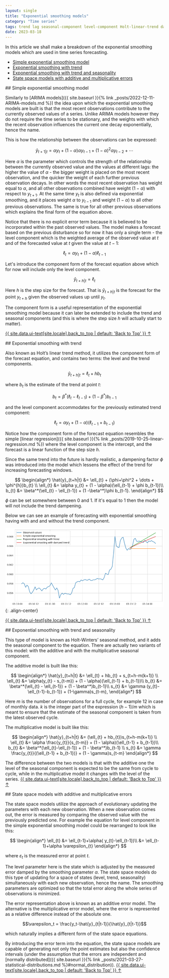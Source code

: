 ```yaml
---
layout: single
title: "Exponential smoothing models"
category: "Time series"
tags: trend lag seasonal-component level-component Holt-linear-trend damped-trend  Holt-Winters-seasonal-method Holt-linear-trend-method state-space-model additive-error multiplicative-error
date: 2023-03-18
---
```


In this article we shall make a breakdown of the exponential smoothing models which are used in time series forecasting.

* [Simple exponential smoothing model](#simple_es)
* [Exponential smoothing with trend](#es_trend)
* [Exponential smoothing with trend and seasonality](#es_trend_season)
* [State space models with additive and multiplicative errors](#state_space)


<div id='simple_es'/>
## Simple exponential smoothing model

Similarly to [ARIMA models]({{ site.baseurl }}{% link _posts/2022-12-11-ARIMA-models.md %}) the idea upon which the exponential smoothing models are built is that the most recent observations contribute to the currently observed values of a series. Unlike ARIMA models however they do not require the time series to be stationary, and the weights with which the recent observation influences the current one decay exponentially, hence the name.

This is how the relationship between the observations can be expressed:

$$\hat{y}_{t+1|t}=\alpha y_{t} + (1-\alpha) \alpha y_{t-1} + (1-\alpha)^{2} \alpha y_{t-2} + \cdots$$

Here $\alpha$ is the parameter which controls the strength of the relationship between the currently observed value and the values at different lags: the higher the value of $\alpha$ - the bigger weight is placed on the most recent observation, and the quicker the weight of each further previous observation decays. In other words the most recent observation has weight equal to $\alpha$, and all other observations combined have weight $(1-\alpha)$ with respect to $y_{t+1}$. At the same time $y_t$ is also defined via exponential smoothing, and it places weight $\alpha$ to $y_{t-1}$ and weight $(1-\alpha)$ to all other previous observations. The same is true for all other previous observations which explains the final form of the equation above.

Notice that there is no explicit error term because it is believed to be incorporated within the past observed values. The model makes a forecast based on the previous disturbance so for now it has only a single term - the level component which is the weighted average of the observed value at $t$ and of the forecasted value at $t$ given the value at $t-1$:  

$$\ell_{t} = \alpha y_{t} + (1 - \alpha)\ell_{t-1}$$

Let's introduce the component form of the forecast equation above which for now will include only the level component.

$$\hat{y}_{t+h|t} = \ell_{t}$$

Here $h$ is the step size for the forecast. That is $\hat{y}_{t+h|t}$ is the forecast for the point $y_{t+h}$ given the observed values up until $y_t$.

The component form is a useful representation of the exponential smoothing model because it can later be extended to include the trend and seasonal components (and this is where the step size $h$ will actually start to matter).

<a href="#page-title" class="back-to-top">{{ site.data.ui-text[site.locale].back_to_top | default: 'Back to Top' }} &uarr;</a>

<div id='es_trend'/>
## Exponential smoothing with trend

Also known as Holt’s linear trend method, it utilizes the component form of the forecast equation, and contains two terms: the level and the trend components.

$$\hat{y}_{t+h|t} = \ell_{t} + hb_t$$

where $b_t$ is the estimate of the trend at point $t$:

$$b_t = \beta^*(\ell_{t} - \ell_{t-1}) + (1 -\beta^*)b_{t-1}$$

and the level component accommodates for the previously estimated trend component:

$$\ell_{t} = \alpha y_{t} + (1 - \alpha)(\ell_{t-1}+b_{t-1})$$

Notice how the component form of the forecast equation resembles the simple [linear regression]({{ site.baseurl }}{% link _posts/2019-10-25-linear-regression.md %}) where the level component is the intercept, and the forecast is a linear function of the step size $h$.

Since the same trend into the future is hardly realistic, a dampening factor $\phi$ was introduced into the model which lessens the effect of the trend for increasing forecasting windows.

$$
\begin{align*}
  \hat{y}_{t+h|t} &= \ell_{t} + (\phi+\phi^2 + \dots + \phi^{h})b_{t} \\
  \ell_{t} &= \alpha y_{t} + (1 - \alpha)(\ell_{t-1} + \phi b_{t-1})\\
  b_{t} &= \beta^*(\ell_{t} - \ell_{t-1}) + (1 -\beta^*)\phi b_{t-1}.
\end{align*}
$$

$\phi$ can be set somewhere between 0 and 1. If it's equal to 1 then the model will not include the trend dampening.

Below we can see an example of forecasting with exponential smoothing having with and and without the trend component.

![](/assets/images/time_series/exponential_smooting_example.png){: .align-center}

<a href="#page-title" class="back-to-top">{{ site.data.ui-text[site.locale].back_to_top | default: 'Back to Top' }} &uarr;</a>

<div id='es_trend_season'/>
## Exponential smoothing with trend and seasonality

This type of model is known as Holt-Winters’ seasonal method, and it adds the seasonal component to the equation. There are actually two variants of this model: with the additive and with the multiplicative seasonal component.

The additive model is built like this:

$$
\begin{align*}
  \hat{y}_{t+h|t} &= \ell_{t} + hb_{t} + s_{t+h-m(k+1)} \\
  \ell_{t} &= \alpha(y_{t} - s_{t-m}) + (1 - \alpha)(\ell_{t-1} + b_{t-1})\\
  b_{t} &= \beta^*(\ell_{t} - \ell_{t-1}) + (1 - \beta^*)b_{t-1}\\
  s_{t} &= \gamma (y_{t}-\ell_{t-1}-b_{t-1}) + (1-\gamma)s_{t-m},
\end{align*}
$$

Here $m$ is the number of observations for a full cycle, for example 12 in case of monthly data. $k$ is the integer part of the expression $(h-1)/m$ which is meant to ensure that the estimate of the seasonal component is taken from the latest observed cycle.

The multiplicative model is built like this:

$$
\begin{align*}
  \hat{y}_{t+h|t} &= (\ell_{t} + hb_{t})s_{t+h-m(k+1)} \\
  \ell_{t} &= \alpha \frac{y_{t}}{s_{t-m}} + (1 - \alpha)(\ell_{t-1} + b_{t-1})\\
  b_{t} &= \beta^*(\ell_{t}-\ell_{t-1}) + (1 - \beta^*)b_{t-1}            	\\
  s_{t} &= \gamma \frac{y_{t}}{(\ell_{t-1} + b_{t-1})} + (1 - \gamma)s_{t-m}
\end{align*}
$$

The difference between the two models is that with the additive one the level of the seasonal component is expected to be the same from cycle to cycle, while in the multiplicative model it changes with the level of the series.
<a href="#page-title" class="back-to-top">{{ site.data.ui-text[site.locale].back_to_top | default: 'Back to Top' }} &uarr;</a>

<div id='state_space'/>
## State space models with additive and multiplicative errors

The state space models utilize the approach of evolutionary updating the parameters with each new observation. When a new observation comes out, the error is measured by comparing the observed value with the previously predicted one. For example the equation for level component in the simple exponential smoothing model could be rearranged to look like this:

$$
\begin{align*}
\ell_{t} &= \ell_{t-1}+\alpha( y_{t}-\ell_{t-1})\\
     	&= \ell_{t-1}+\alpha \varepsilon_{t}
\end{align*}
$$

where $\varepsilon_{t}$ is the measured error at point $t$.

The level parameter here is the state which is adjusted by the measured error damped by the smoothing parameter $\alpha$. The state space models do this type of updating for a space of states (level, trend, seasonality) simultaneously with each new observation, hence the name. The smoothing parameters are optimized so that the total error along the whole series of observations is minimized.

The error representation above is known as an additive error model. The alternative is the multiplicative error model, where the error is represented as a relative difference instead of the absolute one.

$$\varepsilon_t = \frac{y_t-\hat{y}_{t|t-1}}{\hat{y}_{t|t-1}}$$

which naturally implies a different form of the state space equations.

By introducing the error term into the equation, the state space models are capable of generating not only the point estimates but also the confidence intervals (under the assumption that the errors are independent and [normally distributed]({{ site.baseurl }}{% link _posts/2021-03-27-statistical-distributions.md %}#normal_distribution)).
<a href="#page-title" class="back-to-top">{{ site.data.ui-text[site.locale].back_to_top | default: 'Back to Top' }} &uarr;</a>